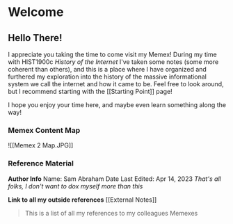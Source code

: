 # Welcome
## Hello There!

I appreciate you taking the time to come visit my Memex! During my time with HIST1900c *History of the Internet* I've taken some notes (some more coherent than others), and this is a place where I have organized and furthered my exploration into the history of the massive informational system we call the internet and how it came to be. Feel free to look around, but I recommend starting with the [[Starting Point]] page!

I hope you enjoy your time here, and maybe even learn something along the way!


### Memex Content Map

![[Memex 2 Map.JPG]]
### Reference Material

**Author Info**
Name: Sam Abraham
Date Last Edited: Apr 14, 2023
*That's all folks, I don't want to dox myself more than this*

**Link to all my outside references**
[[External Notes]]
> This is a list of all my references to my colleagues Memexes